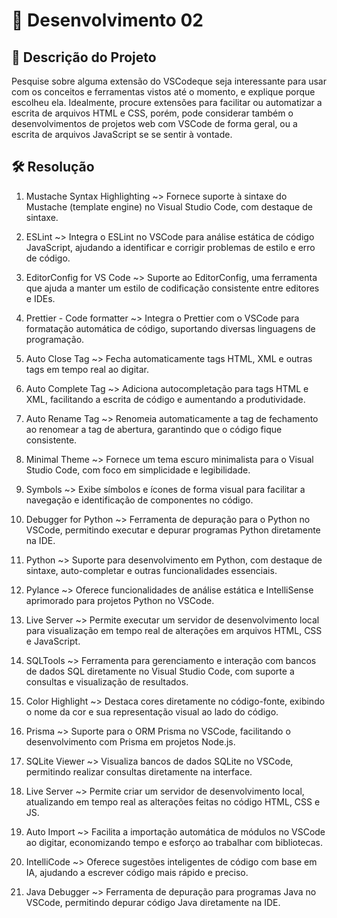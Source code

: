 # 📜 Desenvolvimento 02

## 🎯 Descrição do Projeto 

Pesquise sobre alguma extensão do VSCodeque seja interessante para usar com os conceitos e ferramentas vistos até o momento, e explique porque escolheu ela. Idealmente, procure extensões para facilitar ou automatizar a escrita de arquivos HTML e CSS, porém, pode considerar também o desenvolvimentos de projetos web com VSCode de forma geral, ou a escrita de arquivos JavaScript se se sentir à vontade.

## 🛠️ Resolução

1. Mustache Syntax Highlighting ~> Fornece suporte à sintaxe do Mustache (template engine) no Visual Studio Code, com destaque de sintaxe.

2. ESLint ~> Integra o ESLint no VSCode para análise estática de código JavaScript, ajudando a identificar e corrigir problemas de estilo e erro de código.

3. EditorConfig for VS Code ~> Suporte ao EditorConfig, uma ferramenta que ajuda a manter um estilo de codificação consistente entre editores e IDEs.

4. Prettier - Code formatter ~> Integra o Prettier com o VSCode para formatação automática de código, suportando diversas linguagens de programação.

5. Auto Close Tag ~> Fecha automaticamente tags HTML, XML e outras tags em tempo real ao digitar.

6. Auto Complete Tag ~> Adiciona autocompletação para tags HTML e XML, facilitando a escrita de código e aumentando a produtividade.

7. Auto Rename Tag ~> Renomeia automaticamente a tag de fechamento ao renomear a tag de abertura, garantindo que o código fique consistente.

8. Minimal Theme ~> Fornece um tema escuro minimalista para o Visual Studio Code, com foco em simplicidade e legibilidade.

9. Symbols ~> Exibe símbolos e ícones de forma visual para facilitar a navegação e identificação de componentes no código.

10. Debugger for Python ~> Ferramenta de depuração para o Python no VSCode, permitindo executar e depurar programas Python diretamente na IDE.

11. Python ~> Suporte para desenvolvimento em Python, com destaque de sintaxe, auto-completar e outras funcionalidades essenciais.

12. Pylance ~> Oferece funcionalidades de análise estática e IntelliSense aprimorado para projetos Python no VSCode.

13. Live Server ~> Permite executar um servidor de desenvolvimento local para visualização em tempo real de alterações em arquivos HTML, CSS e JavaScript.

14. SQLTools ~> Ferramenta para gerenciamento e interação com bancos de dados SQL diretamente no Visual Studio Code, com suporte a consultas e visualização de resultados.

15. Color Highlight ~> Destaca cores diretamente no código-fonte, exibindo o nome da cor e sua representação visual ao lado do código.

16. Prisma ~> Suporte para o ORM Prisma no VSCode, facilitando o desenvolvimento com Prisma em projetos Node.js.

17. SQLite Viewer ~> Visualiza bancos de dados SQLite no VSCode, permitindo realizar consultas diretamente na interface.

18. Live Server ~> Permite criar um servidor de desenvolvimento local, atualizando em tempo real as alterações feitas no código HTML, CSS e JS.

19. Auto Import ~> Facilita a importação automática de módulos no VSCode ao digitar, economizando tempo e esforço ao trabalhar com bibliotecas.

20. IntelliCode ~> Oferece sugestões inteligentes de código com base em IA, ajudando a escrever código mais rápido e preciso.

21. Java Debugger ~> Ferramenta de depuração para programas Java no VSCode, permitindo depurar código Java diretamente na IDE.
